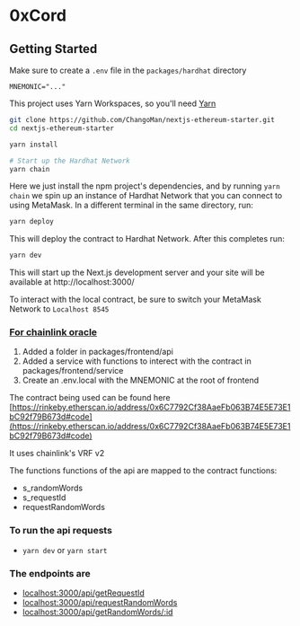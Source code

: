 # 0xCord

## Getting Started

Make sure to create a `.env` file in the `packages/hardhat` directory

```
MNEMONIC="..."
```


This project uses Yarn Workspaces, so you'll need [Yarn](https://classic.yarnpkg.com/en/docs/install)

```bash
git clone https://github.com/ChangoMan/nextjs-ethereum-starter.git
cd nextjs-ethereum-starter

yarn install

# Start up the Hardhat Network
yarn chain
```

Here we just install the npm project's dependencies, and by running `yarn chain` we spin up an instance of Hardhat Network that you can connect to using MetaMask. In a different terminal in the same directory, run:

```bash
yarn deploy
```

This will deploy the contract to Hardhat Network. After this completes run:

```bash
yarn dev
```

This will start up the Next.js development server and your site will be available at http://localhost:3000/

To interact with the local contract, be sure to switch your MetaMask Network to `Localhost 8545`

### [For chainlink oracle](#chainlink-oracle)

1. Added a folder in packages/frontend/api
2. Added a service with functions to interect with the contract in packages/frontend/service
3. Create an .env.local with the MNEMONIC at the root of frontend

The contract being used can be found here [https://rinkeby.etherscan.io/address/0x6C7792Cf38AaeFb063B74E5E73E1bC92f79B673d#code](https://rinkeby.etherscan.io/address/0x6C7792Cf38AaeFb063B74E5E73E1bC92f79B673d#code)

It uses chainlink's VRF v2

The functions functions of the api are mapped to the contract functions:

- s_randomWords
- s_requestId
- requestRandomWords

### To run the api requests

- `yarn dev` or `yarn start`

### The endpoints are

- [localhost:3000/api/getRequestId](http://localhost:3000/api/getRequestId)
- [localhost:3000/api/requestRandomWords](http://localhost:3000/api/requestRandomWords)
- [localhost:3000/api/getRandomWords/:id](http://localhost:3000/api/getRandomWords/1)
